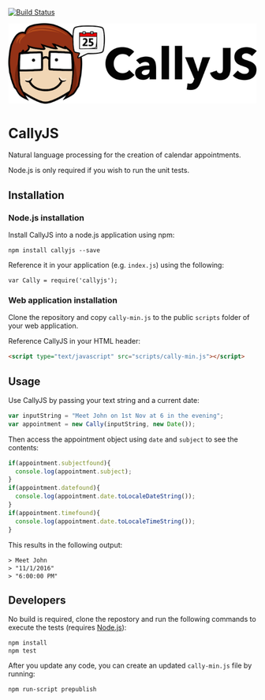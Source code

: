 [![Build Status](https://travis-ci.org/alirawashdeh/callyjs.svg?branch=master)](https://travis-ci.org/alirawashdeh/callyjs)

![CallyJS logo](/logo.png)

# CallyJS

Natural language processing for the creation of calendar appointments.


Node.js is only required if you wish to run the unit tests.

## Installation

### Node.js installation

Install CallyJS into a node.js application using npm:
```
npm install callyjs --save
```

Reference it in your application (e.g. ```index.js```) using the following:

```
var Cally = require('callyjs');
```

### Web application installation

Clone the repository and copy ```cally-min.js``` to the public ```scripts``` folder of your web application.

Reference CallyJS in your HTML header:

```html
<script type="text/javascript" src="scripts/cally-min.js"></script>
```

## Usage

Use CallyJS by passing your text string and a current date:

```javascript
var inputString = "Meet John on 1st Nov at 6 in the evening";
var appointment = new Cally(inputString, new Date());
```

Then access the appointment object using ```date``` and ```subject``` to see the contents:

```javascript
if(appointment.subjectfound){
  console.log(appointment.subject);
}
if(appointment.datefound){
  console.log(appointment.date.toLocaleDateString());
}
if(appointment.timefound){
  console.log(appointment.date.toLocaleTimeString());
}
```

This results in the following output:

```
> Meet John
> "11/1/2016"
> "6:00:00 PM"
```

## Developers

No build is required, clone the repostory and run the following commands to execute the tests (requires [Node.js](https://nodejs.org/en/download/)):
```
npm install
npm test
```

After you update any code, you can create an updated ```cally-min.js``` file by running:
```
npm run-script prepublish
```
